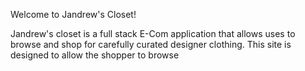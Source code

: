 Welcome to Jandrew's Closet!

Jandrew's closet is a full stack E-Com application that allows uses to browse and shop for carefully curated designer clothing. 
This site is designed to allow the shopper to browse 
